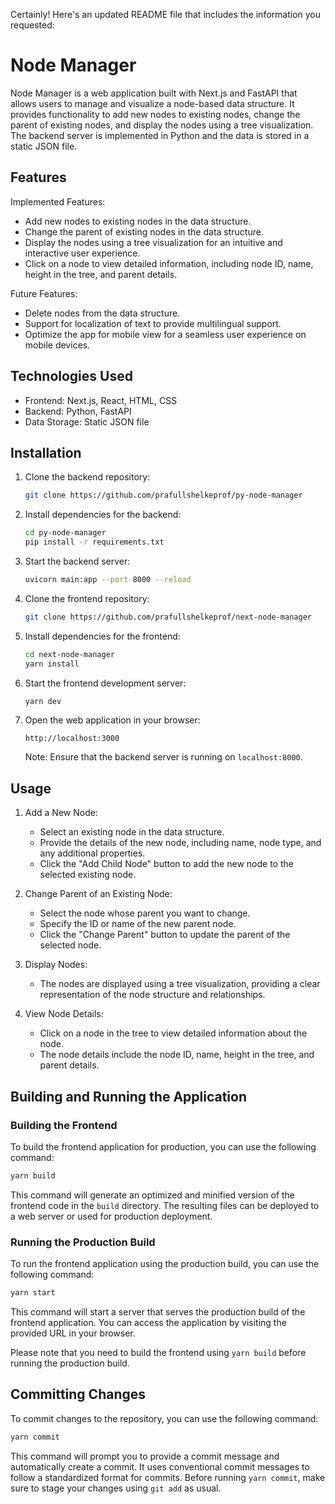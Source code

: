Certainly! Here's an updated README file that includes the information you requested:

# Node Manager

Node Manager is a web application built with Next.js and FastAPI that allows users to manage and visualize a node-based data structure. It provides functionality to add new nodes to existing nodes, change the parent of existing nodes, and display the nodes using a tree visualization. The backend server is implemented in Python and the data is stored in a static JSON file.

## Features

Implemented Features:

- Add new nodes to existing nodes in the data structure.
- Change the parent of existing nodes in the data structure.
- Display the nodes using a tree visualization for an intuitive and interactive user experience.
- Click on a node to view detailed information, including node ID, name, height in the tree, and parent details.

Future Features:

- Delete nodes from the data structure.
- Support for localization of text to provide multilingual support.
- Optimize the app for mobile view for a seamless user experience on mobile devices.

## Technologies Used

- Frontend: Next.js, React, HTML, CSS
- Backend: Python, FastAPI
- Data Storage: Static JSON file

## Installation

1. Clone the backend repository:

   ```bash
   git clone https://github.com/prafullshelkeprof/py-node-manager
   ```

2. Install dependencies for the backend:

   ```bash
   cd py-node-manager
   pip install -r requirements.txt
   ```

3. Start the backend server:

   ```bash
   uvicorn main:app --port 8000 --reload
   ```

4. Clone the frontend repository:

   ```bash
   git clone https://github.com/prafullshelkeprof/next-node-manager
   ```

5. Install dependencies for the frontend:

   ```bash
   cd next-node-manager
   yarn install
   ```

6. Start the frontend development server:

   ```bash
   yarn dev
   ```

7. Open the web application in your browser:

   ```
   http://localhost:3000
   ```

   Note: Ensure that the backend server is running on `localhost:8000`.

## Usage

1. Add a New Node:
   - Select an existing node in the data structure.
   - Provide the details of the new node, including name, node type, and any additional properties.
   - Click the "Add Child Node" button to add the new node to the selected existing node.

2. Change Parent of an Existing Node:
   - Select the node whose parent you want to change.
   - Specify the ID or name of the new parent node.
   - Click the "Change Parent" button to update the parent of the selected node.

3. Display Nodes:
   - The nodes are displayed using a tree visualization, providing a clear representation of the node structure and relationships.

4. View Node Details:
   - Click on a node in the tree to view detailed information about the node.
   - The node details include the node ID, name, height in the tree, and parent details.

## Building and Running the Application

### Building the Frontend

To build the frontend application for production, you can use the following command:

```bash
yarn build
```

This command will generate an optimized and minified version of the frontend code in the `build` directory. The resulting files can be deployed to a web server or used for production deployment.

### Running the Production Build

To run the frontend application using the production build, you can use the following command:

```bash
yarn start
```

This command will start a server that serves the production build of the frontend application. You can access the application by visiting the provided URL in your browser.

Please note that you need to build the frontend using `yarn build` before running the production build.

## Committing Changes

To commit changes to the repository, you can use the following command:

```bash
yarn commit
```

This command will prompt you to provide a commit message and automatically create a commit. It uses conventional commit messages to follow a standardized format for commits. Before running `yarn commit`, make sure to stage your changes using `git add` as usual.
